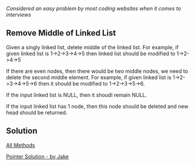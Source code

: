 *Considered an easy problem by most coding websites when it comes to interviews*

## Remove Middle of Linked List

Given a singly linked list, delete middle  of the linked list. For example, if given linked list is 1->2->3->4->5 then linked list should be modified to 1->2->4->5

If there are even nodes, then there would be two middle nodes, we need to delete the second middle element. For example, if given linked list is 1->2->3->4->5->6 then it should be modified to 1->2->3->5->6.

If the input linked list is NULL, then it shoudl remain NULL.

If the input linked list has 1 node, then this node should be deleted and new head should be returned.


## Solution

[All Methods](https://www.geeksforgeeks.org/delete-middle-of-linked-list/)

[Pointer Solution - by Jake](https://ide.geeksforgeeks.org/3xsZl4nvah)


